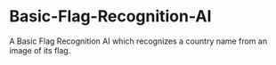 # Basic-Flag-Recognition-AI
A Basic Flag Recognition AI which recognizes a country name from an image of its flag.
